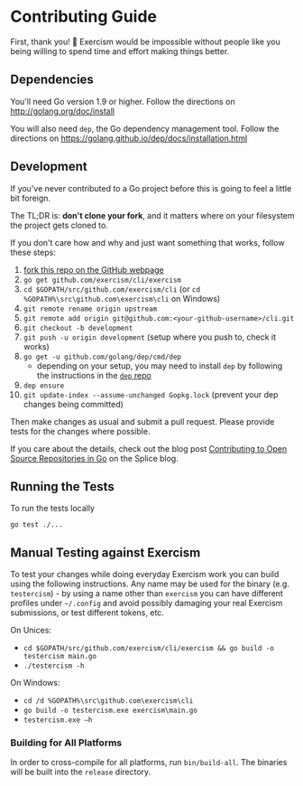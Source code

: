 # Contributing Guide

First, thank you! :tada:
Exercism would be impossible without people like you being willing to spend time and effort making things better.

## Dependencies

You'll need Go version 1.9 or higher. Follow the directions on http://golang.org/doc/install

You will also need `dep`, the Go dependency management tool. Follow the directions on https://golang.github.io/dep/docs/installation.html

## Development

If you've never contributed to a Go project before this is going to feel a little bit foreign.

The TL;DR is: **don't clone your fork**, and it matters where on your filesystem the project gets cloned to.

If you don't care how and why and just want something that works, follow these steps:

1. [fork this repo on the GitHub webpage][fork]
1. `go get github.com/exercism/cli/exercism`
1. `cd $GOPATH/src/github.com/exercism/cli` (or `cd %GOPATH%\src\github.com\exercism\cli` on Windows)
1. `git remote rename origin upstream`
1. `git remote add origin git@github.com:<your-github-username>/cli.git`
1. `git checkout -b development`
1. `git push -u origin development` (setup where you push to, check it works)
1. `go get -u github.com/golang/dep/cmd/dep`
   * depending on your setup, you may need to install `dep` by following the instructions in the [`dep` repo](https://github.com/golang/dep)
1. `dep ensure`
1. `git update-index --assume-unchanged Gopkg.lock` (prevent your dep changes being committed)

Then make changes as usual and submit a pull request. Please provide tests for the changes where possible.

If you care about the details, check out the blog post [Contributing to Open Source Repositories in Go][contrib-blog] on the Splice blog.

## Running the Tests

To run the tests locally

```
go test ./...
```

## Manual Testing against Exercism

To test your changes while doing everyday Exercism work you
can build using the following instructions. Any name may be used for the
binary (e.g. `testercism`) - by using a name other than `exercism` you
can have different profiles under `~/.config` and avoid possibly
damaging your real Exercism submissions, or test different tokens, etc.

On Unices:

- `cd $GOPATH/src/github.com/exercism/cli/exercism && go build -o testercism main.go`
- `./testercism -h`

On Windows:

- `cd /d %GOPATH%\src\github.com\exercism\cli`
- `go build -o testercism.exe exercism\main.go`
- `testercism.exe —h`

### Building for All Platforms

In order to cross-compile for all platforms, run `bin/build-all`. The binaries
will be built into the `release` directory.

[fork]: https://github.com/exercism/cli/fork
[contrib-blog]: https://splice.com/blog/contributing-open-source-git-repositories-go/
